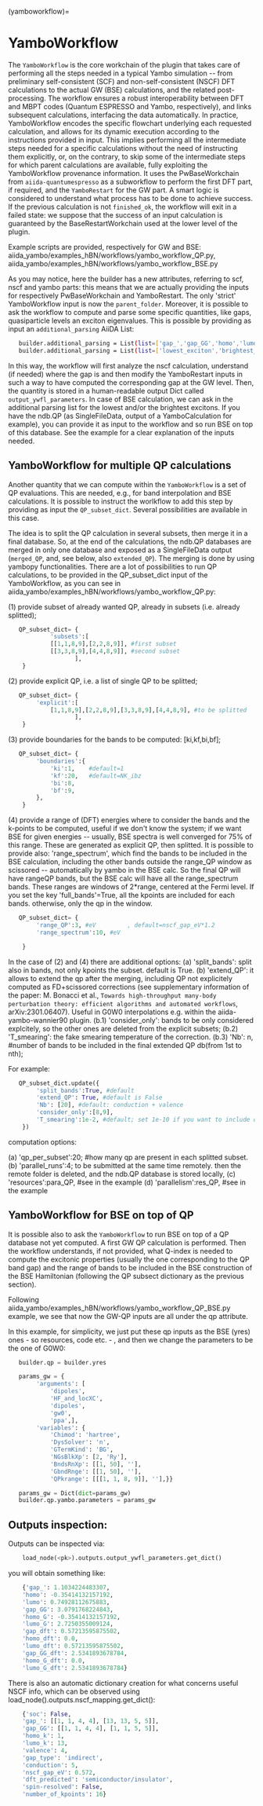 (yamboworkflow)=

# YamboWorkflow

The `YamboWorkflow`  is the core workchain of the plugin that takes care of performing all the steps needed in a typical Yambo simulation -- 
from preliminary self-consistent (SCF) and non-self-consistent (NSCF) DFT calculations to the actual GW (BSE) calculations, and the related post-processing. 
The workflow ensures a robust interoperability between DFT and MBPT codes (Quantum ESPRESSO and Yambo, respectively), and links subsequent calculations, 
interfacing the data automatically. In practice, YamboWorkflow encodes the specific flowchart underlying each requested calculation, and allows 
for its dynamic execution according to the instructions provided in input. This implies performing all the intermediate steps needed for a specific calculations 
without the need of instructing them explicitly, or, on the contrary, to skip some of the intermediate steps for which parent calculations are available, fully 
exploiting the YamboWorkflow provenance information. It uses the PwBaseWorkchain from `aiida-quantumespresso`
as a subworkflow to perform the first DFT part, if required, and the `YamboRestart` for the GW part. A smart logic is considered to understand what 
process has to be done to achieve success. If the previous calculation is not ``finished_ok``, the workflow will exit in a failed state: we suppose that 
the success of an input calculation is guaranteed by the BaseRestartWorkchain used at the lower level of the plugin. 

Example scripts are provided, respectively for GW and BSE: aiida_yambo/examples_hBN/workflows/yambo_workflow_QP.py, aiida_yambo/examples_hBN/workflows/yambo_workflow_BSE.py 

As you may notice, here the builder has a new attributes, referring to scf, nscf and yambo parts: this means that we are actually providing the inputs for 
respectively PwBaseWorkchain and YamboRestart. 
The only 'strict' YamboWorkflow input is now the ``parent_folder``. 
Moreover, it is possible to ask the workflow to compute and parse some specific quantities, like gaps, quasiparticle levels an exciton eigenvalues. 
This is possible by providing as input an `additional_parsing` AiiDA List:

```bash
   builder.additional_parsing = List(list=['gap_','gap_GG','homo','lumo']) #GW
   builder.additional_parsing = List(list=['lowest_exciton','brightest_exciton']) #BSE
```

In this way, the workflow will first analyze the nscf calculation, understand (if needed) where the gap is and then modify the YamboRestart inputs in such a way to have computed the corresponding gap at the GW level.
Then, the quantity is stored in a human-readable output Dict called `output_ywfl_parameters`.
In case of BSE calculation, we can ask in the additional parsing list for the lowest and/or the brightest excitons. If you have the ndb.QP (as SingleFileData, output of a YamboCalculation for example), you can provide it as 
input to the workflow and so run BSE on top of this database. See the example for a clear explanation of the inputs needed.

## YamboWorkflow for multiple QP calculations

Another quantity that we can compute within the `YamboWorkflow` is a set of QP evaluations. 
This are needed, e.g., for band interpolation and BSE calculations. It is possible to instruct the worlkflow to add 
this step by providing as input the `QP_subset_dict`. Several possibilities are available in this case. 

The idea is to split the QP calculation in several subsets, then merge it in a final database. So, at the end of the calculations, the ndb.QP databases are merged in only one database and exposed as a SingleFileData 
output (``merged_QP``, and, see below, also ``extended_QP``). The merging is done by using yambopy functionalities. 
There are a lot of possibilities to run QP calculations, to be provided in the QP_subset_dict input of the YamboWorkflow, as you can see in aiida_yambo/examples_hBN/workflows/yambo_workflow_QP.py: 
    
(1) provide subset of already wanted QP, already in subsets (i.e. already splitted);

```python
   QP_subset_dict= {
            'subsets':[
            [[1,1,8,9],[2,2,8,9]], #first subset
            [[3,3,8,9],[4,4,8,9]], #second subset
                   ],
    }
```

(2) provide explicit QP, i.e. a list of single QP to be splitted;

```python
   QP_subset_dict= {
        'explicit':[
            [1,1,8,9],[2,2,8,9],[3,3,8,9],[4,4,8,9], #to be splitted
                   ],
    }
```

(3) provide boundaries for the bands to be computed: [ki,kf,bi,bf];

```python
   QP_subset_dict= {
        'boundaries':{
            'ki':1,    #default=1
            'kf':20,   #default=NK_ibz
            'bi':8,
            'bf':9,
        },
    }
```

(4) provide a range of (DFT) energies where to consider the bands and the k-points to be computed, useful if we don't know the system; 
if we want BSE for given energies -- usually, BSE spectra is well converged for 75% of this range. These are generated as explicit QP, then splitted.
It is possible to provide also: 'range_spectrum', which find the bands to be included in the BSE calculation, including the other bands 
outside the range_QP window as scissored -- automatically by yambo in the BSE calc. So the final QP will have rangeQP bands, but the BSE calc will have all the range_spectrum bands. 
These ranges are windows of 2*range, centered at the Fermi level. 
If you set the key 'full_bands'=True, all the kpoints are included for each bands. otherwise, only the qp in the window.

```python
   QP_subset_dict= {
        'range_QP':3, #eV         , default=nscf_gap_eV*1.2
        'range_spectrum':10, #eV

    }
```

In the case of (2) and (4) there are additional options: (a) 'split_bands': split also in bands, not only kpoints the subset. default is True.
(b) 'extend_QP': it allows to extend the qp after the merging, including QP not explicitely computed as 
FD+scissored corrections (see supplementary information of the paper: M. Bonacci et al., 
`Towards high-throughput many-body perturbation theory: efficient algorithms and automated workflows`, arXiv:2301.06407). 
Useful in G0W0 interpolations e.g. within the aiida-yambo-wannier90 plugin. 
(b.1) 'consider_only': bands to be only considered explcitely, so the other ones are deleted from the explicit subsets; 
(b.2) 'T_smearing': the fake smearing temperature of the correction.
(b.3) 'Nb': n, #number of bands to be included in the final extended QP db(from 1st to nth);

For example:

```python
   QP_subset_dict.update({
        'split_bands':True, #default
        'extend_QP': True, #default is False
        'Nb': [20], #default: conduction + valence
        'consider_only':[8,9],
        'T_smearing':1e-2, #default; set 1e-10 if you want to include only scissor correction after the explicitly computed QP, i.e. non-smooth. 
    })
```

computation options: 

   (a) 'qp_per_subset':20; #how many qp are present in each splitted subset.
   (b) 'parallel_runs':4; to be submitted at the same time remotely. then the remote folder is deleted, and the ndb.QP database is stored locally,
   (c) 'resources':para_QP, #see in the example
   (d) 'parallelism':res_QP, #see in the example


## YamboWorkflow for BSE on top of QP

It is possible also to ask the `YamboWorkflow` to run BSE on top of a QP database not yet computed. A first GW QP calculation is performed.
Then the workflow understands, if not provided, what Q-index is needed to compute the excitonic properties (usually the one corresponding to the QP band gap) and the range of bands to be included in the BSE construction
of the BSE Hamiltonian (following the QP subsect dictionary as the previous section).

Following aiida_yambo/examples_hBN/workflows/yambo_workflow_QP_BSE.py example, we see that now the GW-QP inputs are all under the qp attribute.

In this example, for simplicity, we just put these qp inputs as the BSE (yres) ones - so resources, code etc. - , and then we change the parameters to be the one of G0W0:

```python
   builder.qp = builder.yres

   params_gw = {
        'arguments': [
            'dipoles',
            'HF_and_locXC',
            'dipoles',
            'gw0',
            'ppa',],
        'variables': {
            'Chimod': 'hartree',
            'DysSolver': 'n',
            'GTermKind': 'BG',
            'NGsBlkXp': [2, 'Ry'],
            'BndsRnXp': [[1, 50], ''],
            'GbndRnge': [[1, 50], ''],
            'QPkrange': [[[1, 1, 8, 9]], ''],}}

   params_gw = Dict(dict=params_gw)
   builder.qp.yambo.parameters = params_gw
```

Outputs inspection:
-------------------

Outputs can be inspected via:

```python
    load_node(<pk>).outputs.output_ywfl_parameters.get_dict()
```

you will obtain something like:

```python
    {'gap_': 1.1034224483307,
    'homo': -0.35414132157192,
    'lumo': 0.74928112675883,
    'gap_GG': 3.0791768224843,
    'homo_G': -0.35414132157192,
    'lumo_G': 2.7250355009124,
    'gap_dft': 0.57213595875502,
    'homo_dft': 0.0,
    'lumo_dft': 0.57213595875502,
    'gap_GG_dft': 2.5341893678784,
    'homo_G_dft': 0.0,
    'lumo_G_dft': 2.5341893678784}
```

There is also an automatic dictionary creation for what concerns useful NSCF info, which 
can be observed using load_node(<pk>).outputs.nscf_mapping.get_dict():

```python
    {'soc': False,
    'gap_': [[1, 1, 4, 4], [13, 13, 5, 5]],
    'gap_GG': [[1, 1, 4, 4], [1, 1, 5, 5]],
    'homo_k': 1,
    'lumo_k': 13,
    'valence': 4,
    'gap_type': 'indirect',
    'conduction': 5,
    'nscf_gap_eV': 0.572,
    'dft_predicted': 'semiconductor/insulator',
    'spin-resolved': False,
    'number_of_kpoints': 16}
```